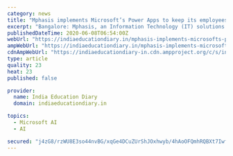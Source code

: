 ```yaml
---
category: news
title: "Mphasis implements Microsoft’s Power Apps to keep its employees safe and productive during the pandemic"
excerpt: "Bangalore: Mphasis, an Information Technology (IT) solutions provider specializing in cloud and cognitive services, today announced the implementation of Microsoft’s Power Apps to ensure the"
publishedDateTime: 2020-06-08T06:54:00Z
webUrl: "https://indiaeducationdiary.in/mphasis-implements-microsofts-power-apps-to-keep-its-employees-safe-and-productive-during-the-pandemic/"
ampWebUrl: "https://indiaeducationdiary.in/mphasis-implements-microsofts-power-apps-to-keep-its-employees-safe-and-productive-during-the-pandemic/?amp"
cdnAmpWebUrl: "https://indiaeducationdiary-in.cdn.ampproject.org/c/s/indiaeducationdiary.in/mphasis-implements-microsofts-power-apps-to-keep-its-employees-safe-and-productive-during-the-pandemic/?amp"
type: article
quality: 23
heat: 23
published: false

provider:
  name: India Education Diary
  domain: indiaeducationdiary.in

topics:
  - Microsoft AI
  - AI

secured: "j4zG8/rzWU8E3so44nvBG/xqGe4DCuZUrShJOxhwyb/4hAoOFQmhRQBXt7IwfTW/3Pq/h1aN5PaoV0JlpgaOay8TV5mACWGq+JQRlRXtNKIO3VqIU6DNYz1ZTmUhyJci1k4zkR+e0kPgnoozpIIhLp3qo6nUmSdyjCdY1qvKWXsIDdX5SJXbReLOGem5/C+F5VWXMEte9E/rH8sn6dBkPmm/UCjQNQNxrEtLC0Apg6hWp4/hktkEcbmxxf5yrsHgxLqcJ0iqOjXZJWoS7+fnYFPMApjb2Bz8v2nhdVWCATaWnBFqjXVZ2Aodb9h2fhFq;K9EnCGmWUWDveoGIOMzrsQ=="
---
```


